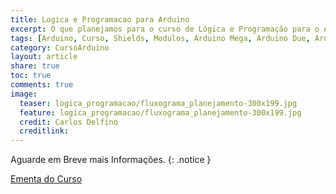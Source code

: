 ```yaml
---
title: Logica e Programacao para Arduino
excerpt: O que planejamos para o curso de Lógica e Programação para o Arduino, tudo que é preciso saber para se dominar o Arduino e dar passos maiores.
tags: [Arduino, Curso, Shields, Modulos, Arduino Mega, Arduino Due, Arduino Uno, Lógica, Programação, FIFO, Algoritimos, Estrutura de Dados, Assembly, AVR, ATMega, ATTiny, ARM, Ementa, C, C++, C/C+]
category: CursoArduino
layout: article
share: true
toc: true
comments: true
image:
  teaser: logica_programacao/fluxograma_planejamento-300x199.jpg
  feature: logica_programacao/fluxograma_planejamento-300x199.jpg
  credit: Carlos Delfino 
  creditlink: 
---
```


Aguarde em Breve mais Informações.
{: .notice }

<a href="/logicaprogramacao/Ementa_do_Curso_Logica_Programacao_com_Arduino/" class="btn-success">Ementa do Curso</a>

